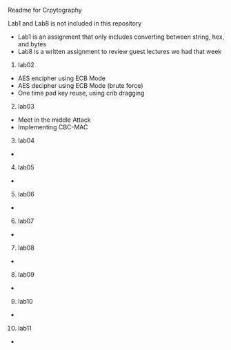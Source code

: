 Readme for Crpytography

Lab1 and Lab8 is not included in this repository
- Lab1 is an assignment that only includes converting between string, hex, and bytes
- Lab8 is a written assignment to review guest lectures we had that week

1. lab02 
- AES encipher using ECB Mode
- AES decipher using ECB Mode (brute force)
- One time pad key reuse, using crib dragging
2. lab03
- Meet in the middle Attack
- Implementing CBC-MAC
3. lab04
- 
4. lab05
- 
5. lab06
- 
6. lab07
- 
7. lab08
- 
8. lab09
- 
9. lab10
- 
10. lab11
- 
